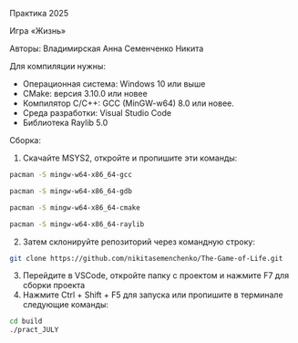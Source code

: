 Практика 2025

Игра «Жизнь»

Авторы:
Владимирская Анна
Семенченко Никита

Для компиляции нужны:
- Операционная система: Windows 10 или выше
- CMake: версия 3.10.0 или новее
- Компилятор C/C++: GCC (MinGW-w64) 8.0 или новее.
- Среда разработки: Visual Studio Code
- Библиотека Raylib 5.0

Сборка:
1. Скачайте MSYS2, откройте и пропишите эти команды:
```bash
pacman -S mingw-w64-x86_64-gcc
```
```bash
pacman -S mingw-w64-x86_64-gdb
```
```bash
pacman -S mingw-w64-x86_64-cmake
```
```bash
pacman -S mingw-w64-x86_64-raylib
```

2. Затем склонируйте репозиторий через командную строку:
```bash
git clone https://github.com/nikitasemenchenko/The-Game-of-Life.git
```
3. Перейдите в VSCode, откройте папку с проектом и нажмите F7 для сборки проекта
4. Нажмите Ctrl + Shift + F5 для запуска или пропишите в терминале следующие команды:
```bash
cd build
./pract_JULY
```


